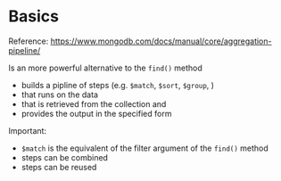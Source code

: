 # Basics

Reference: https://www.mongodb.com/docs/manual/core/aggregation-pipeline/

Is an more powerful alternative to the `find()` method

- builds a pipline of steps (e.g. `$match`, `$sort`, `$group`, )
- that runs on the data
- that is retrieved from the collection and
- provides the output in the specified form

Important:

- `$match` is the equivalent of the filter argument of the `find()` method
- steps can be combined
- steps can be reused
